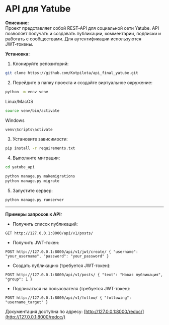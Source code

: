 # API для Yatube

**Описание:**  
Проект представляет собой REST‑API для социальной сети Yatube. API позволяет получать и создавать публикации, комментарии, подписки и работать с сообществами. Для аутентификации используются JWT‑токены.

**Установка:**  
1. Клонируйте репозиторий:  
```bash
git clone https://github.com/Kotpilota/api_final_yatube.git
```

2. Перейдите в папку проекта и создайте виртуальное окружение: 
```bash
python -m venv venv
```
Linux/MacOS
```bash
source venv/bin/activate 
```
Windows
```bash
venv\Scripts\activate
```

3. Установите зависимости:  
```bash
pip install -r requirements.txt
```

4. Выполните миграции:  
```bash
cd yatube_api
```
```bash
python manage.py makemigrations
python manage.py migrate
```

5. Запустите сервер:  
```bash
python manage.py runserver 
```

---

**Примеры запросов к API:**  
- Получить список публикаций: 
```
GET http://127.0.0.1:8000/api/v1/posts/
```

- Получить JWT‑токен:
```
POST http://127.0.0.1:8000/api/v1/jwt/create/ { "username": "your_username", "password": "your_password" }
```

- Создать публикацию (требуется JWT‑токен):  
```
POST http://127.0.0.1:8000/api/v1/posts/ { "text": "Новая публикация", "group": 1 }
```


- Подписаться на пользователя (требуется JWT‑токен): 
```
POST http://127.0.0.1:8000/api/v1/follow/ { "following": "username_target" }
```

Документация доступна по адресу: [http://127.0.0.1:8000/redoc/](http://127.0.0.1:8000/redoc/)

